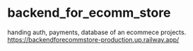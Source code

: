 # backend_for_ecomm_store


handing auth, payments, database of an ecommece projects.
https://backendforecommstore-production.up.railway.app/
